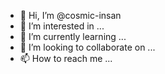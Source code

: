 - 👋 Hi, I’m @cosmic-insan
- 👀 I’m interested in ...
- 🌱 I’m currently learning ...
- 💞️ I’m looking to collaborate on ...
- 📫 How to reach me ...

<!---
cosmic-insan/cosmic-insan is a ✨ special ✨ repository because its `README.md` (this file) appears on your GitHub profile.
You can click the Preview link to take a look at your changes.
--->
